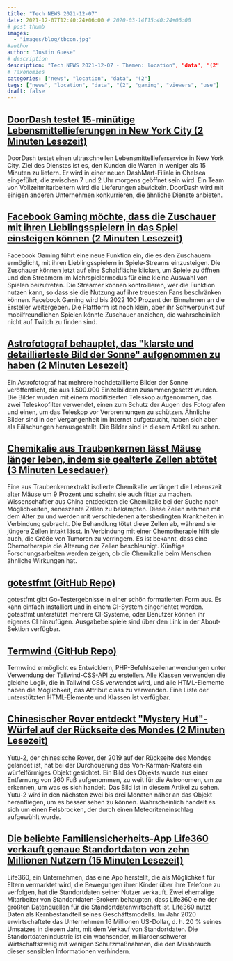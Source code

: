 ```yaml
---
title: "Tech NEWS 2021-12-07"
date: 2021-12-07T12:40:24+06:00 # 2020-03-14T15:40:24+06:00
# post thumb
images:
  - "images/blog/tbcon.jpg"
#author
author: "Justin Guese"
# description
description: "Tech NEWS 2021-12-07 - Themen: location", "data", "(2"
# Taxonomies
categories: ["news", "location", "data", "(2"]
tags: ["news", "location", "data", "(2", "gaming", "viewers", "use"]
draft: false
---
```


## [DoorDash testet 15-minütige Lebensmittellieferungen in New York City (2 Minuten Lesezeit)](https://www.engadget.com/doordash-15-minute-grocery-delivery-nyc-ultra-fast-200711153.html)

 DoorDash testet einen ultraschnellen Lebensmittellieferservice in New York City. Ziel des Dienstes ist es, den Kunden die Waren in weniger als 15 Minuten zu liefern. Er wird in einer neuen DashMart-Filiale in Chelsea eingeführt, die zwischen 7 und 2 Uhr morgens geöffnet sein wird. Ein Team von Vollzeitmitarbeitern wird die Lieferungen abwickeln. DoorDash wird mit einigen anderen Unternehmen konkurrieren, die ähnliche Dienste anbieten.

## [Facebook Gaming möchte, dass die Zuschauer mit ihren Lieblingsspielern in das Spiel einsteigen können (2 Minuten Lesezeit)](https://techcrunch.com/2021/12/06/facebook-gaming-play-with-streamer/)

 Facebook Gaming führt eine neue Funktion ein, die es den Zuschauern ermöglicht, mit ihren Lieblingsspielern in Spiele-Streams einzusteigen. Die Zuschauer können jetzt auf eine Schaltfläche klicken, um Spiele zu öffnen und den Streamern im Mehrspielermodus für eine kleine Auswahl von Spielen beizutreten. Die Streamer können kontrollieren, wer die Funktion nutzen kann, so dass sie die Nutzung auf ihre treuesten Fans beschränken können. Facebook Gaming wird bis 2022 100 Prozent der Einnahmen an die Ersteller weitergeben. Die Plattform ist noch klein, aber ihr Schwerpunkt auf mobilfreundlichen Spielen könnte Zuschauer anziehen, die wahrscheinlich nicht auf Twitch zu finden sind.

## [Astrofotograf behauptet, das "klarste und detaillierteste Bild der Sonne" aufgenommen zu haben (2 Minuten Lesezeit)](https://www.republicworld.com/technology-news/science/astrophotographer-claims-to-capture-clearest-and-detailed-picture-of-sun-see-pics.html)

 Ein Astrofotograf hat mehrere hochdetaillierte Bilder der Sonne veröffentlicht, die aus 1.500.000 Einzelbildern zusammengesetzt wurden. Die Bilder wurden mit einem modifizierten Teleskop aufgenommen, das zwei Teleskopfilter verwendet, einen zum Schutz der Augen des Fotografen und einen, um das Teleskop vor Verbrennungen zu schützen. Ähnliche Bilder sind in der Vergangenheit im Internet aufgetaucht, haben sich aber als Fälschungen herausgestellt. Die Bilder sind in diesem Artikel zu sehen.

## [Chemikalie aus Traubenkernen lässt Mäuse länger leben, indem sie gealterte Zellen abtötet (3 Minuten Lesedauer)](https://www.newscientist.com/article/2300346-grape-seed-chemical-allows-mice-to-live-longer-by-killing-aged-cells/)

 Eine aus Traubenkernextrakt isolierte Chemikalie verlängert die Lebenszeit alter Mäuse um 9 Prozent und scheint sie auch fitter zu machen. Wissenschaftler aus China entdeckten die Chemikalie bei der Suche nach Möglichkeiten, seneszente Zellen zu bekämpfen. Diese Zellen nehmen mit dem Alter zu und werden mit verschiedenen altersbedingten Krankheiten in Verbindung gebracht. Die Behandlung tötet diese Zellen ab, während sie jüngere Zellen intakt lässt. In Verbindung mit einer Chemotherapie hilft sie auch, die Größe von Tumoren zu verringern. Es ist bekannt, dass eine Chemotherapie die Alterung der Zellen beschleunigt. Künftige Forschungsarbeiten werden zeigen, ob die Chemikalie beim Menschen ähnliche Wirkungen hat.

## [gotestfmt (GitHub Repo)](https://github.com/haveyoudebuggedit/gotestfmt)

 gotestfmt gibt Go-Testergebnisse in einer schön formatierten Form aus. Es kann einfach installiert und in einem CI-System eingerichtet werden. gotestfmt unterstützt mehrere CI-Systeme, oder Benutzer können ihr eigenes CI hinzufügen. Ausgabebeispiele sind über den Link in der About-Sektion verfügbar.

## [Termwind (GitHub Repo)](https://github.com/nunomaduro/termwind?ref=producthunt)

 Termwind ermöglicht es Entwicklern, PHP-Befehlszeilenanwendungen unter Verwendung der Tailwind-CSS-API zu erstellen. Alle Klassen verwenden die gleiche Logik, die in Tailwind CSS verwendet wird, und alle HTML-Elemente haben die Möglichkeit, das Attribut class zu verwenden. Eine Liste der unterstützten HTML-Elemente und Klassen ist verfügbar.

## [Chinesischer Rover entdeckt "Mystery Hut"-Würfel auf der Rückseite des Mondes (2 Minuten Lesezeit)](https://www.vice.com/en/article/g5qvxm/chinese-rover-discovers-mystery-hut-cube-on-far-side-of-moon)

 Yutu-2, der chinesische Rover, der 2019 auf der Rückseite des Mondes gelandet ist, hat bei der Durchquerung des Von-Kármán-Kraters ein würfelförmiges Objekt gesichtet. Ein Bild des Objekts wurde aus einer Entfernung von 260 Fuß aufgenommen, zu weit für die Astronomen, um zu erkennen, um was es sich handelt. Das Bild ist in diesem Artikel zu sehen. Yutu-2 wird in den nächsten zwei bis drei Monaten näher an das Objekt heranfliegen, um es besser sehen zu können. Wahrscheinlich handelt es sich um einen Felsbrocken, der durch einen Meteoriteneinschlag aufgewühlt wurde.

## [Die beliebte Familiensicherheits-App Life360 verkauft genaue Standortdaten von zehn Millionen Nutzern (15 Minuten Lesezeit)](https://themarkup.org/privacy/2021/12/06/the-popular-family-safety-app-life360-is-selling-precise-location-data-on-its-tens-of-millions-of-user)

 Life360, ein Unternehmen, das eine App herstellt, die als Möglichkeit für Eltern vermarktet wird, die Bewegungen ihrer Kinder über ihre Telefone zu verfolgen, hat die Standortdaten seiner Nutzer verkauft. Zwei ehemalige Mitarbeiter von Standortdaten-Brokern behaupten, dass Life360 eine der größten Datenquellen für die Standortdatenwirtschaft ist. Life360 nutzt Daten als Kernbestandteil seines Geschäftsmodells. Im Jahr 2020 erwirtschaftete das Unternehmen 16 Millionen US-Dollar, d. h. 20 % seines Umsatzes in diesem Jahr, mit dem Verkauf von Standortdaten. Die Standortdatenindustrie ist ein wachsender, milliardenschwerer Wirtschaftszweig mit wenigen Schutzmaßnahmen, die den Missbrauch dieser sensiblen Informationen verhindern.

